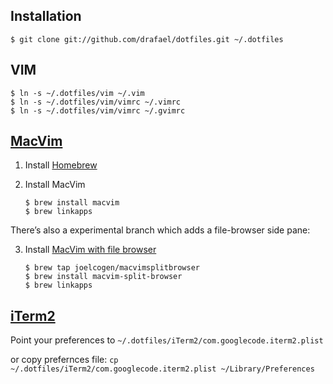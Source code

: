 ## Installation

`$ git clone git://github.com/drafael/dotfiles.git ~/.dotfiles`

## VIM

```
$ ln -s ~/.dotfiles/vim ~/.vim
$ ln -s ~/.dotfiles/vim/vimrc ~/.vimrc
$ ln -s ~/.dotfiles/vim/vimrc ~/.gvimrc
```

## [MacVim](https://code.google.com/p/macvim/)

1.  Install [Homebrew](http://brew.sh)

2.  Install MacVim
    ```
    $ brew install macvim
    $ brew linkapps
    ```

There’s also a experimental branch which adds a file-browser side pane:

3.  Install [MacVim with file browser](https://github.com/joelcogen/homebrew-macvimsplitbrowser)
    ```
    $ brew tap joelcogen/macvimsplitbrowser
    $ brew install macvim-split-browser
    $ brew linkapps
    ```

## [iTerm2](http://iterm2.com)

Point your preferences to `~/.dotfiles/iTerm2/com.googlecode.iterm2.plist`

or copy prefernces file:
`cp ~/.dotfiles/iTerm2/com.googlecode.iterm2.plist ~/Library/Preferences`
